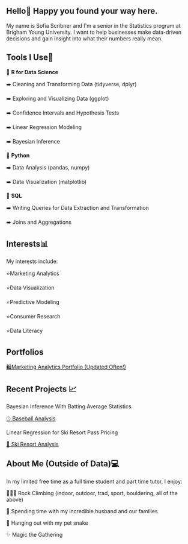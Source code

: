 ## Hello👋 Happy you found your way here.

My name is Sofia Scribner and I'm a senior in the Statistics program at Brigham Young University. I want to help businesses make data-driven decisions and gain insight into what their numbers really mean.

## Tools I Use🧰

🔧 **R for Data Science**  

 ➡️ Cleaning and Transforming Data (tidyverse, dplyr)
 
 ➡️ Exploring and Visualizing Data (ggplot)  
 
 ➡️ Confidence Intervals and Hypothesis Tests
 
 ➡️ Linear Regression Modeling
 
 ➡️ Bayesian Inference
 
🔧 **Python**  

 ➡️ Data Analysis (pandas, numpy) 
 
 ➡️ Data Visualization (matplotlib)  

🔧 **SQL**  

 ➡️ Writing Queries for Data Extraction and Transformation  
 
 ➡️ Joins and Aggregations  

## Interests📊

My interests include: 

  ⭐Marketing Analytics  
  
  ⭐Data Visualization 
  
  ⭐Predictive Modeling 
  
  ⭐Consumer Research
  
  ⭐Data Literacy

## Portfolios

[🛍️Marketing Analytics Portfolio (Updated Often!)](https://github.com/sofiadscribner/marketing-analytics-portfolio)
  
## Recent Projects 📈

Bayesian Inference With Batting Average Statistics

[⚾ Baseball Analysis](https://github.com/sofiadscribner/gibbs-sampling-baseball)

Linear Regression for Ski Resort Pass Pricing

[🚠 Ski Resort Analysis](https://github.com/sofiadscribner/ski-resort-regression)

## About Me (Outside of Data)💻
In my limited free time as a full time student and part time tutor, I enjoy:

  🧗🏻‍♀️ Rock Climbing (indoor, outdoor, trad, sport, bouldering, all of the above)
  
  💍 Spending time with my incredible husband and our families
 
  🐍 Hanging out with my pet snake
  
  ✨ Magic the Gathering
